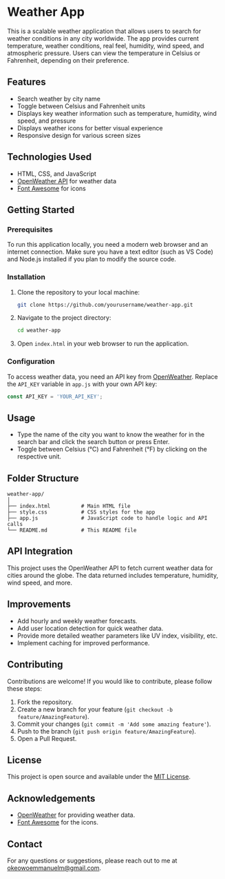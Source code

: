 # Weather App

This is a scalable weather application that allows users to search for weather conditions in any city worldwide. The app provides current temperature, weather conditions, real feel, humidity, wind speed, and atmospheric pressure. Users can view the temperature in Celsius or Fahrenheit, depending on their preference.

## Features
- Search weather by city name
- Toggle between Celsius and Fahrenheit units
- Displays key weather information such as temperature, humidity, wind speed, and pressure
- Displays weather icons for better visual experience
- Responsive design for various screen sizes

## Technologies Used
- HTML, CSS, and JavaScript
- [OpenWeather API](https://openweathermap.org/api) for weather data
- [Font Awesome](https://fontawesome.com/) for icons

## Getting Started

### Prerequisites
To run this application locally, you need a modern web browser and an internet connection. Make sure you have a text editor (such as VS Code) and Node.js installed if you plan to modify the source code.

### Installation
1. Clone the repository to your local machine:
   ```sh
   git clone https://github.com/yourusername/weather-app.git
   ```
2. Navigate to the project directory:
   ```sh
   cd weather-app
   ```
3. Open `index.html` in your web browser to run the application.

### Configuration
To access weather data, you need an API key from [OpenWeather](https://openweathermap.org/api). Replace the `API_KEY` variable in `app.js` with your own API key:
```javascript
const API_KEY = 'YOUR_API_KEY';
```

## Usage
- Type the name of the city you want to know the weather for in the search bar and click the search button or press Enter.
- Toggle between Celsius (°C) and Fahrenheit (°F) by clicking on the respective unit.

## Folder Structure
```
weather-app/
│
├── index.html          # Main HTML file
├── style.css           # CSS styles for the app
├── app.js              # JavaScript code to handle logic and API calls
└── README.md           # This README file
```

## API Integration
This project uses the OpenWeather API to fetch current weather data for cities around the globe. The data returned includes temperature, humidity, wind speed, and more.

## Improvements
- Add hourly and weekly weather forecasts.
- Add user location detection for quick weather data.
- Provide more detailed weather parameters like UV index, visibility, etc.
- Implement caching for improved performance.

## Contributing
Contributions are welcome! If you would like to contribute, please follow these steps:
1. Fork the repository.
2. Create a new branch for your feature (`git checkout -b feature/AmazingFeature`).
3. Commit your changes (`git commit -m 'Add some amazing feature'`).
4. Push to the branch (`git push origin feature/AmazingFeature`).
5. Open a Pull Request.

## License
This project is open source and available under the [MIT License](LICENSE).

## Acknowledgements
- [OpenWeather](https://openweathermap.org/api) for providing weather data.
- [Font Awesome](https://fontawesome.com/) for the icons.

## Contact
For any questions or suggestions, please reach out to me at okeowoemmanuelm@gmail.com.

